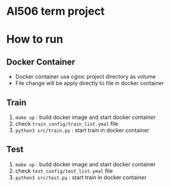 # AI506 term project

# How to run 

## Docker Container
- Docker container use cgmc project directory as volume 
- File change will be apply directly to file in docker container

## Train 
1. `make up` : build docker image and start docker container
2. check `train_config/train_list.ymal` file
3. `python3 src/train.py` : start train in docker container

## Test
1. `make up` : build docker image and start docker container
2. check `test_config/test_list.ymal` file
3. `python3 src/test.py` : start train in docker container

<br />